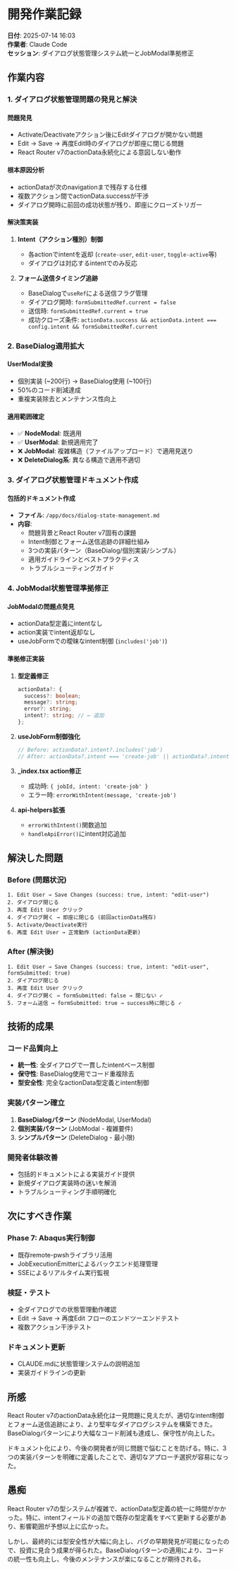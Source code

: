 # 開発作業記録

**日付**: 2025-07-14 16:03  
**作業者**: Claude Code  
**セッション**: ダイアログ状態管理システム統一とJobModal準拠修正

## 作業内容

### 1. ダイアログ状態管理問題の発見と解決

#### **問題発見**
- Activate/Deactivateアクション後にEditダイアログが開かない問題
- Edit → Save → 再度Edit時のダイアログが即座に閉じる問題
- React Router v7のactionData永続化による意図しない動作

#### **根本原因分析**
- actionDataが次のnavigationまで残存する仕様
- 複数アクション間でactionData.successが干渉
- ダイアログ開時に前回の成功状態が残り、即座にクローズトリガー

#### **解決策実装**
1. **Intent（アクション種別）制御**
   - 各actionでintentを返却 (`create-user`, `edit-user`, `toggle-active`等)
   - ダイアログは対応するintentでのみ反応

2. **フォーム送信タイミング追跡**
   - BaseDialogで`useRef`による送信フラグ管理
   - ダイアログ開時: `formSubmittedRef.current = false`
   - 送信時: `formSubmittedRef.current = true`
   - 成功クローズ条件: `actionData.success && actionData.intent === config.intent && formSubmittedRef.current`

### 2. BaseDialog適用拡大

#### **UserModal変換**
- 個別実装 (~200行) → BaseDialog使用 (~100行)
- 50%のコード削減達成
- 重複実装除去とメンテナンス性向上

#### **適用範囲確定**
- ✅ **NodeModal**: 既適用
- ✅ **UserModal**: 新規適用完了
- ❌ **JobModal**: 複雑構造（ファイルアップロード）で適用見送り
- ❌ **DeleteDialog系**: 異なる構造で適用不適切

### 3. ダイアログ状態管理ドキュメント作成

#### **包括的ドキュメント作成**
- **ファイル**: `/app/docs/dialog-state-management.md`
- **内容**: 
  - 問題背景とReact Router v7固有の課題
  - Intent制御とフォーム送信追跡の詳細仕組み
  - 3つの実装パターン（BaseDialog/個別実装/シンプル）
  - 適用ガイドラインとベストプラクティス
  - トラブルシューティングガイド

### 4. JobModal状態管理準拠修正

#### **JobModalの問題点発見**
- actionData型定義にintentなし
- action実装でintent返却なし
- useJobFormでの曖昧なintent制御 (`includes('job')`)

#### **準拠修正実装**
1. **型定義修正**
   ```typescript
   actionData?: {
     success?: boolean;
     message?: string;
     error?: string;
     intent?: string; // ← 追加
   };
   ```

2. **useJobForm制御強化**
   ```typescript
   // Before: actionData?.intent?.includes('job')
   // After: actionData?.intent === 'create-job' || actionData?.intent === 'edit-job'
   ```

3. **_index.tsx action修正**
   - 成功時: `{ jobId, intent: 'create-job' }`
   - エラー時: `errorWithIntent(message, 'create-job')`

4. **api-helpers拡張**
   - `errorWithIntent()`関数追加
   - `handleApiError()`にintent対応追加

## 解決した問題

### **Before (問題状況)**
```
1. Edit User → Save Changes (success: true, intent: "edit-user")
2. ダイアログ閉じる
3. 再度 Edit User クリック
4. ダイアログ開く → 即座に閉じる (前回actionData残存)
5. Activate/Deactivate実行
6. 再度 Edit User → 正常動作 (actionData更新)
```

### **After (解決後)**
```
1. Edit User → Save Changes (success: true, intent: "edit-user", formSubmitted: true)
2. ダイアログ閉じる
3. 再度 Edit User クリック
4. ダイアログ開く → formSubmitted: false → 閉じない ✓
5. フォーム送信 → formSubmitted: true → success時に閉じる ✓
```

## 技術的成果

### **コード品質向上**
- **統一性**: 全ダイアログで一貫したintentベース制御
- **保守性**: BaseDialog使用でコード重複除去
- **型安全性**: 完全なactionData型定義とintent制御

### **実装パターン確立**
1. **BaseDialogパターン** (NodeModal, UserModal)
2. **個別実装パターン** (JobModal - 複雑要件)
3. **シンプルパターン** (DeleteDialog - 最小限)

### **開発者体験改善**
- 包括的ドキュメントによる実装ガイド提供
- 新規ダイアログ実装時の迷いを解消
- トラブルシューティング手順明確化

## 次にすべき作業

### **Phase 7: Abaqus実行制御**
- 既存remote-pwshライブラリ活用
- JobExecutionEmitterによるバックエンド処理管理
- SSEによるリアルタイム実行監視

### **検証・テスト**
- 全ダイアログでの状態管理動作確認
- Edit → Save → 再度Edit フローのエンドツーエンドテスト
- 複数アクション干渉テスト

### **ドキュメント更新**
- CLAUDE.mdに状態管理システムの説明追加
- 実装ガイドラインの更新

## 所感

React Router v7のactionData永続化は一見問題に見えたが、適切なintent制御とフォーム送信追跡により、より堅牢なダイアログシステムを構築できた。BaseDialogパターンにより大幅なコード削減も達成し、保守性が向上した。

ドキュメント化により、今後の開発者が同じ問題で悩むことを防げる。特に、3つの実装パターンを明確に定義したことで、適切なアプローチ選択が容易になった。

## 愚痴

React Router v7の型システムが複雑で、actionData型定義の統一に時間がかかった。特に、intentフィールドの追加で既存の型定義をすべて更新する必要があり、影響範囲が予想以上に広かった。

しかし、最終的には型安全性が大幅に向上し、バグの早期発見が可能になったので、投資に見合う成果が得られた。BaseDialogパターンの適用により、コードの統一性も向上し、今後のメンテナンスが楽になることが期待される。